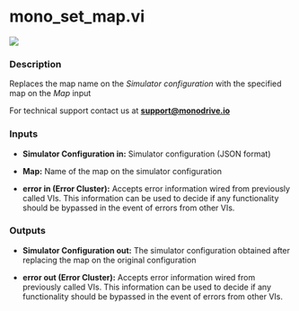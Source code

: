 # mono_set_map.vi

<p class="img_container">
<img class="lg_img" src="../mono_set_map.png"/>
</p>

### Description

Replaces the map name on  the *Simulator configuration* with the specified map on the *Map* input 

For technical support contact us at <b>support@monodrive.io</b> 

### Inputs

- **Simulator Configuration in:**  Simulator configuration (JSON format) 

- **Map:**  Name of the map on the simulator configuration
 

- **error in (Error Cluster):** Accepts error information wired from previously called VIs. This information can be used to decide if any functionality should be bypassed in the event of errors from other VIs. 

### Outputs

- **Simulator Configuration out:**  The simulator configuration obtained after replacing the map
on the original configuration
 

- **error out (Error Cluster):** Accepts error information wired from previously called VIs. This information can be used to decide if any functionality should be bypassed in the event of errors from other VIs. 

<p>&nbsp;</p>
